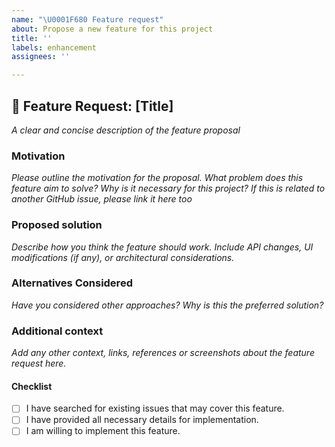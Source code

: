 ```yaml
---
name: "\U0001F680 Feature request"
about: Propose a new feature for this project
title: ''
labels: enhancement
assignees: ''

---
```


## 🚀 **Feature Request: [Title]**
*A clear and concise description of the feature proposal*

### **Motivation**

*Please outline the motivation for the proposal. What problem does this feature aim to solve? Why is it necessary for this project? If this is related to another GitHub issue, please link it here too*

### **Proposed solution**

*Describe how you think the feature should work. Include API changes, UI modifications (if any), or architectural considerations.*

### **Alternatives Considered**

*Have you considered other approaches? Why is this the preferred solution?*

### **Additional context**

*Add any other context, links, references or screenshots about the feature request here.*

#### **Checklist**
- [ ] I have searched for existing issues that may cover this feature.
- [ ] I have provided all necessary details for implementation.
- [ ] I am willing to implement this feature.
